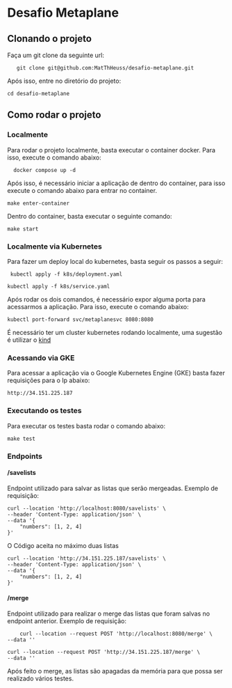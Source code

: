 # Desafio Metaplane

## Clonando o projeto

Faça um git clone da seguinte url:

```shell
   git clone git@github.com:MatThHeuss/desafio-metaplane.git
```

Após isso, entre no diretório do projeto:

```shell
cd desafio-metaplane
```

## Como rodar o projeto

### Localmente

Para rodar o projeto localmente, basta executar o container docker.
Para isso, execute o comando abaixo:

```shell
  docker compose up -d
```

Após isso, é necessário iniciar a aplicação de dentro do container, para isso
execute o comando abaixo para entrar no container.

```shell
make enter-container
```

Dentro do container, basta executar o seguinte comando:

```shell
make start
```

### Localmente via Kubernetes

Para fazer um deploy local do kubernetes, basta seguir os passos a seguir:

```shell
 kubectl apply -f k8s/deployment.yaml
```

```shell
kubectl apply -f k8s/service.yaml
```

Após rodar os dois comandos, é necessário expor alguma porta para acessarmos a aplicação. Para isso,
execute o comando abaixo:

```shell
kubectl port-forward svc/metaplanesvc 8080:8080
```
É necessário ter um cluster kubernetes rodando localmente, uma sugestão é utilizar o [kind](https://kind.sigs.k8s.io/)

### Acessando via GKE

Para acessar a aplicação via o Google Kubernetes Engine (GKE)
basta fazer requisições para o Ip abaixo:

```
http://34.151.225.187
```

### Executando os testes

Para executar os testes basta rodar o comando abaixo:

```shell
make test
```

### Endpoints

#### /savelists

Endpoint utilizado para salvar as listas que serão mergeadas.
Exemplo de requisição:

```curl
curl --location 'http://localhost:8080/savelists' \
--header 'Content-Type: application/json' \
--data '{
    "numbers": [1, 2, 4]
}'
```
O Código aceita no máximo duas listas

```curl
curl --location 'http://34.151.225.187/savelists' \
--header 'Content-Type: application/json' \
--data '{
    "numbers": [1, 2, 4]
}'
```

#### /merge

Endpoint utilizado para realizar o merge das listas que foram salvas
no endpoint anterior.
Exemplo de requisição:

```curl
    curl --location --request POST 'http://localhost:8080/merge' \
--data ''
```

```curl
curl --location --request POST 'http://34.151.225.187/merge' \
--data ''
```
Após feito o merge, as listas são apagadas da memória para que possa ser
realizado vários testes.